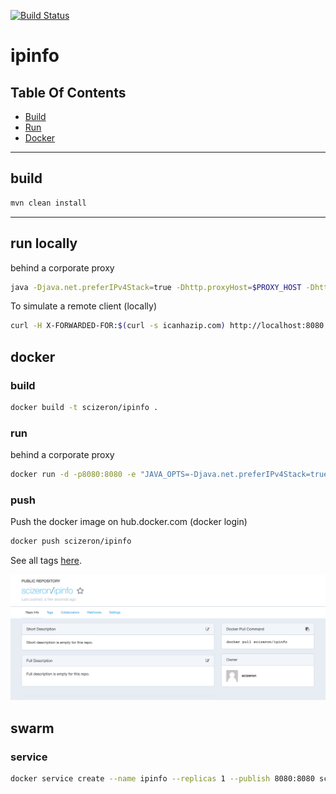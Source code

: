 [![Build Status](https://travis-ci.org/scizeron/ipinfo.svg?branch=master)](https://travis-ci.org/scizeron/ipinfo)

# ipinfo

## Table Of Contents
- [Build](#build)
- [Run](#run-locally)
- [Docker](#docker)

---

## build

```sh
mvn clean install
```
---

## run locally 

behind a corporate proxy

```sh
java -Djava.net.preferIPv4Stack=true -Dhttp.proxyHost=$PROXY_HOST -Dhttp.proxyPort=$PROXY_PORT -jar target/app.jar  
```

To simulate a remote client (locally)

```sh
curl -H X-FORWARDED-FOR:$(curl -s icanhazip.com) http://localhost:8080
```

## docker

### build

```sh
docker build -t scizeron/ipinfo .
```

### run

behind a corporate proxy

```sh
docker run -d -p8080:8080 -e "JAVA_OPTS=-Djava.net.preferIPv4Stack=true -Dhttp.proxyHost=$PROXY_HOST -Dhttp.proxyPort=$PROXY_PORT" scizeron/ipinfo
```

### push 

Push the docker image on hub.docker.com (docker login)

```sh
docker push scizeron/ipinfo
```

See all tags [here](https://hub.docker.com/r/scizeron/ipinfo/tags/).

![docker-image](docs/images/dockerImage.png)

## swarm

### service

```sh
docker service create --name ipinfo --replicas 1 --publish 8080:8080 scizeron/ipinfo
```
